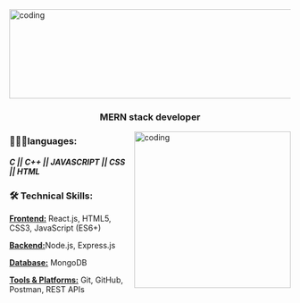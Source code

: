  <img class="center" alt="coding"  width="1000" height="160" src="https://c4.wallpaperflare.com/wallpaper/435/542/549/javascript-google-node-js-html-microsoft-visual-studio-hd-wallpaper-preview.jpg">
<h3 align="center">MERN stack developer</h3>
  <img align="right" alt="coding" width="280" src="https://rifadul-islam.vercel.app/_next/image?url=%2Fcoding.gif&w=1080&q=75">




<h3 align="left">👨🏻‍💻languages:</h3>
<h5 align="left">C || C++ || JAVASCRIPT || CSS || HTML </h5>
<h3 align="left">🛠️ Technical Skills:</h3>
<p><b><u>Frontend:</u></b> React.js, HTML5, CSS3, JavaScript (ES6+)</p>
<p><b><u>Backend:</u></b>Node.js, Express.js</b>
<p><b><u>Database:</u></b> MongoDB</p>
<p><b><u>Tools & Platforms:</u></b> Git, GitHub, Postman, REST APIs</p>

 
